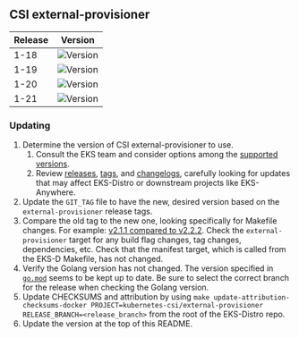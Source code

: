 ## CSI external-provisioner

| Release | Version |
| --- | --- |
| 1-18 | ![Version](https://img.shields.io/badge/version-v2.2.2-blue) |
| 1-19 | ![Version](https://img.shields.io/badge/version-v2.2.2-blue) |
| 1-20 | ![Version](https://img.shields.io/badge/version-v2.2.2-blue) |
| 1-21 | ![Version](https://img.shields.io/badge/version-v2.2.2-blue) |


### Updating

1. Determine the version of CSI external-provisioner to use.
   1. Consult the EKS team and consider options among the 
      [supported versions](https://kubernetes-csi.github.io/docs/external-provisioner.html#supported-versions). 
   2. Review [releases](https://github.com/kubernetes-csi/external-provisioner/releases),
      [tags](https://github.com/kubernetes-csi/external-provisioner/tags),
      and [changelogs](https://github.com/kubernetes-csi/external-provisioner/tree/master/CHANGELOG),
      carefully looking for updates that may affect EKS-Distro or downstream 
      projects like EKS-Anywhere.
2. Update the `GIT_TAG` file to have the new, desired version based on the 
   `external-provisioner` release tags.
3. Compare the old tag to the new one, looking specifically for Makefile changes.
   For example:
   [v2.1.1 compared to v2.2.2](https://github.com/kubernetes-csi/external-provisioner/compare/v2.1.1...v2.2.2).
   Check the `external-provisioner` target for any build flag changes, tag 
   changes, dependencies, etc. Check that the manifest target, which is called
   from the EKS-D Makefile, has not changed.
4. Verify the Golang version has not changed. The version specified in
   [`go.mod`](https://github.com/kubernetes-csi/external-provisioner/blob/master/go.mod)
   seems to be kept up to date. Be sure to select the correct branch for the 
   release when checking the Golang version.
5. Update CHECKSUMS and attribution by using
   `make update-attribution-checksums-docker PROJECT=kubernetes-csi/external-provisioner RELEASE_BRANCH=<release_branch>` 
   from the root of the EKS-Distro repo.
6. Update the version at the top of this README.
